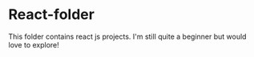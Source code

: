 # React-folder

This folder contains react js projects. 
I'm still quite a beginner but would love to explore!
